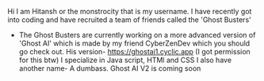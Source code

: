 Hi I am Hitansh or the monstrocity that is my username. I have recently got into coding and have recruited a team of friends called the 'Ghost Busters'
- The Ghost Busters are currently working on a more advanced version of 'Ghost AI' which is made by my friend CyberZenDev which you should go check out. His version- 
https://ghostai1.cyclic.app (I got permission for this btw)
I specialize in Java script, HTMl and CSS
I also have another name- A dumbass.
Ghost AI V2 is coming soon
